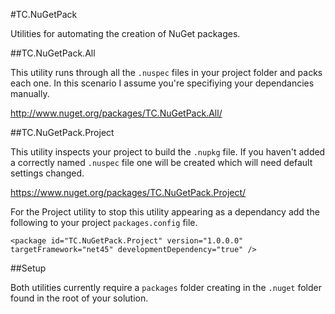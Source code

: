 #TC.NuGetPack

Utilities for automating the creation of NuGet packages.

##TC.NuGetPack.All

This utility runs through all the `.nuspec` files in your project folder and packs each one. In this scenario I assume you're specifiying your dependancies manually.

http://www.nuget.org/packages/TC.NuGetPack.All/

##TC.NuGetPack.Project

This utility inspects your project to build the `.nupkg` file. If you haven't added a correctly named `.nuspec` file one will be created which will need default settings changed.

https://www.nuget.org/packages/TC.NuGetPack.Project/

For the Project utility to stop this utility appearing as a dependancy add the following to your project `packages.config` file.

```
<package id="TC.NuGetPack.Project" version="1.0.0.0" targetFramework="net45" developmentDependency="true" />
```

##Setup

Both utilities currently require a `packages` folder creating in the `.nuget` folder found in the root of your solution.




